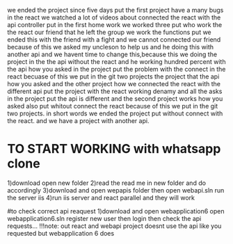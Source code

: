 we ended the project since five days put the first project have a many bugs in the react we watched a lot of videos about connected the react with the api controller put in the first home work we worked three put who work the the react our friend that he left the group we work the functions put we ended this with the friend with a fight and we cannot connected our friend because of this we asked my uncleson to help us and he doing this with another api and we havent time to change this,because this we  doing the project in the the api without the react and he working hundred percent with the api how you asked in the project put the problem with the connect in the react becuase of this we put in the git two projects the project that the api how you asked and the other project how we connected the react with the different api put the project with the react working denamy and all the asks in the project put the api is different and the second project works how you asked also put whitout connect the react because of this we put in the git two projects.
in short words we ended the project put without connect with the react.
and we have a project with another api.

# TO START WORKING with whatsapp clone
1)download open new folder
2)read the read me in new folder and do accordingly 
3)download and open wepapis folder then open webapi.sln run the server iis
4)run iis server and react parallel and they will work

#to check correct api reaquest 
1)download and open webapplication6 open webapplication6.sln   register new user then login then check the api requests...
!!!note: out react and webapi project doesnt use the api like you requested but webapplication 6 does

